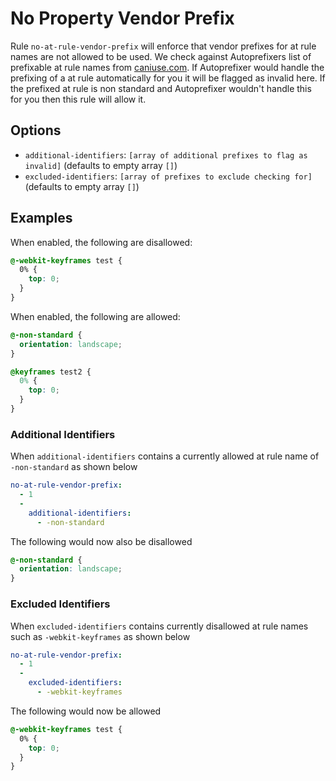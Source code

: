 # No Property Vendor Prefix

Rule `no-at-rule-vendor-prefix` will enforce that vendor prefixes for at rule names are not allowed to be used.
We check against Autoprefixers list of prefixable at rule names from [caniuse.com](https://caniuse.com). If Autoprefixer would handle the prefixing of a at rule automatically for you it will be flagged as invalid here. If the prefixed at rule is non standard and Autoprefixer wouldn't handle this for you then this rule will allow it.

## Options

* `additional-identifiers`: `[array of additional prefixes to flag as invalid]` (defaults to empty array `[]`)
* `excluded-identifiers`: `[array of prefixes to exclude checking for]` (defaults to empty array `[]`)

## Examples

When enabled, the following are disallowed:

```scss
@-webkit-keyframes test {
  0% {
    top: 0;
  }
}
```
When enabled, the following are allowed:

```scss
@-non-standard {
  orientation: landscape;
}

@keyframes test2 {
  0% {
    top: 0;
  }
}
```

### Additional Identifiers

When `additional-identifiers` contains a currently allowed at rule name of `-non-standard` as shown below

```yaml
no-at-rule-vendor-prefix:
  - 1
  -
    additional-identifiers:
      - -non-standard
```

The following would now also be disallowed

```scss
@-non-standard {
  orientation: landscape;
}
```

### Excluded Identifiers

When `excluded-identifiers` contains currently disallowed at rule names such as `-webkit-keyframes` as shown below

```yaml
no-at-rule-vendor-prefix:
  - 1
  -
    excluded-identifiers:
      - -webkit-keyframes
```

The following would now be allowed

```scss
@-webkit-keyframes test {
  0% {
    top: 0;
  }
}
```
